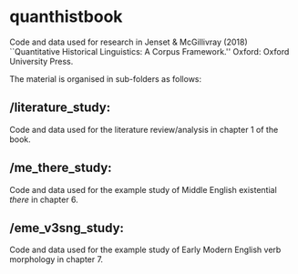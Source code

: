 # quanthistbook
Code and data used for research in Jenset &amp; McGillivray (2018) ``Quantitative Historical Linguistics: A Corpus Framework.'' Oxford: Oxford University Press.

The material is organised in sub-folders as follows:

## /literature_study: 

Code and data used for the literature review/analysis in chapter 1 of the book.

## /me_there_study:

Code and data used for the example study of Middle English existential *there* in chapter 6.

## /eme_v3sng_study:

Code and data used for the example study of Early Modern English verb morphology in chapter 7.

